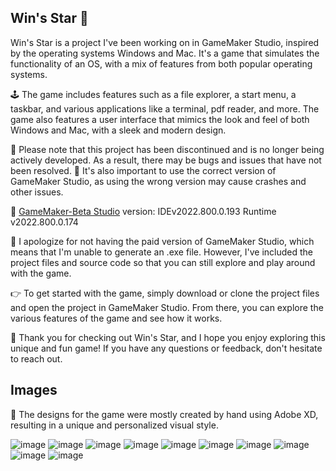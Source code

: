 ## Win's Star 🚀

Win's Star is a project I've been working on in GameMaker Studio, inspired by the operating systems Windows and Mac. It's a game that simulates the functionality of an OS, with a mix of features from both popular operating systems.

🕹️ The game includes features such as a file explorer, a start menu, a taskbar, and various applications like a terminal, pdf reader, and more. The game also features a user interface that mimics the look and feel of both Windows and Mac, with a sleek and modern design.

🚨 Please note that this project has been discontinued and is no longer being actively developed. As a result, there may be bugs and issues that have not been resolved. 🐛 It's also important to use the correct version of GameMaker Studio, as using the wrong version may cause crashes and other issues.

🔧 [GameMaker-Beta Studio](https://gamemaker.io/en/download) version: IDEv2022.800.0.193 Runtime v2022.800.0.174

🙏 I apologize for not having the paid version of GameMaker Studio, which means that I'm unable to generate an .exe file. However, I've included the project files and source code so that you can still explore and play around with the game.

👉 To get started with the game, simply download or clone the project files and open the project in GameMaker Studio. From there, you can explore the various features of the game and see how it works.

🎉 Thank you for checking out Win's Star, and I hope you enjoy exploring this unique and fun game! If you have any questions or feedback, don't hesitate to reach out.

## Images

🎨 The designs for the game were mostly created by hand using Adobe XD, resulting in a unique and personalized visual style.

![image](https://user-images.githubusercontent.com/91091263/227540154-15ca3bba-d57c-4210-b89e-5cf46626b7d1.png)
![image](https://user-images.githubusercontent.com/91091263/227540258-50bb1f23-0cd1-482c-8421-e4d08617cfa2.png)
![image](https://user-images.githubusercontent.com/91091263/227540419-94ea6c3d-7a8c-4e4a-9761-704027758f70.png)
![image](https://user-images.githubusercontent.com/91091263/227540540-5592bfb7-c62e-4ab8-9459-e403320fb187.png)
![image](https://user-images.githubusercontent.com/91091263/227540654-bef26b7e-dfc5-4d23-8eb3-5a0b0920d8db.png)
![image](https://user-images.githubusercontent.com/91091263/227541677-4ca8ab6c-ad7c-4ea5-9018-455268534de5.png)
![image](https://user-images.githubusercontent.com/91091263/227540792-4a07a344-e905-4e23-b7a8-60b09ccebe8f.png)
![image](https://user-images.githubusercontent.com/91091263/227540865-c394d907-661b-4de1-9893-fd1ed0ff85c3.png)
![image](https://user-images.githubusercontent.com/91091263/227540946-95041934-56de-4fc1-9ac9-dcf9d505eefd.png)
![image](https://user-images.githubusercontent.com/91091263/227541124-4e1162b2-e35d-424b-995a-863640c9aaaf.png)









